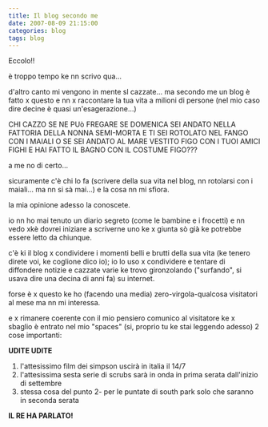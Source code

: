 ```yaml
---
title: Il blog secondo me
date: 2007-08-09 21:15:00
categories: blog
tags: blog
---
```

Eccolo!!

è troppo tempo ke nn scrivo qua...

d'altro canto mi vengono in mente sl cazzate... ma secondo me un blog è
fatto x questo e nn x raccontare la tua vita a milioni di persone (nel
mio caso dire decine è quasi un'esagerazione...)

CHI CAZZO SE NE PUò FREGARE SE DOMENICA SEI ANDATO NELLA FATTORIA DELLA
NONNA SEMI-MORTA E TI SEI ROTOLATO NEL FANGO CON I MAIALI O SE SEI
ANDATO AL MARE VESTITO FIGO CON I TUOI AMICI FIGHI E HAI FATTO IL BAGNO
CON IL COSTUME FIGO???

a me no di certo...

sicuramente c'è chi lo fa (scrivere della sua vita nel blog, nn
rotolarsi con i maiali... ma nn si sà mai...) e la cosa nn mi sfiora.

la mia opinione adesso la conoscete.

io nn ho mai tenuto un diario segreto (come le bambine e i frocetti) e
nn vedo xkè dovrei iniziare a scriverne uno ke x giunta sò già ke
potrebbe essere letto da chiunque.

c'è ki il blog x condividere i momenti belli e brutti della sua vita (ke
tenero direte voi, ke coglione dico io); io lo uso x condividere e
tentare di diffondere notizie e cazzate varie ke trovo gironzolando
("surfando", si usava dire una decina di anni fa) su internet.

forse è x questo ke ho (facendo una media) zero-virgola-qualcosa
visitatori al mese ma nn mi interessa.

e x rimanere coerente con il mio pensiero comunico al visitatore ke x
sbaglio è entrato nel mio "spaces" (si, proprio tu ke stai leggendo
adesso) 2 cose importanti:

**UDITE UDITE**

1. l'attesissimo film dei simpson uscirà in
italia il 14/7
2. l'attesissima sesta serie di scrubs sarà
in onda in prima serata dall'inizio di settembre
3. stessa cosa del punto 2- per le puntate di
south park solo che saranno in seconda serata

**IL RE HA PARLATO!**

